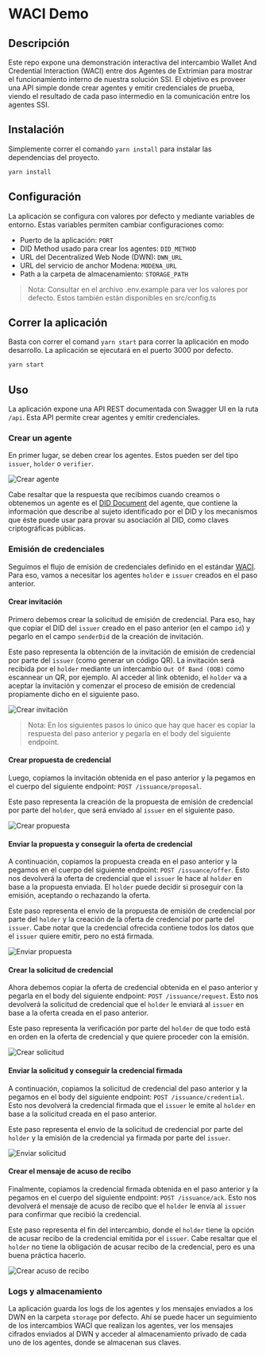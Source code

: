 # WACI Demo

## Descripción
Este repo expone una demonstración interactiva del intercambio Wallet And Credential Interaction (WACI) entre dos Agentes de Extrimian para mostrar el funcionamiento interno de nuestra solución SSI. El objetivo es proveer una API simple donde crear agentes y emitir credenciales de prueba, viendo el resultado de cada paso intermedio en la comunicación entre los agentes SSI.
## Instalación
Simplemente correr el comando `yarn install` para instalar las dependencias del proyecto.

```bash
yarn install
```
## Configuración
La aplicación se configura con valores por defecto y mediante variables de entorno. Estas variables permiten cambiar configuraciones como:
- Puerto de la aplicación: `PORT`
- DID Method usado para crear los agentes: `DID_METHOD`
- URL del Decentralized Web Node (DWN): `DWN_URL`
- URL del servicio de anchor Modena: `MODENA_URL`
- Path a la carpeta de almacenamiento: `STORAGE_PATH`

> Nota: Consultar en el archivo .env.example para ver los valores por defecto. Estos también están disponibles en src/config.ts

## Correr la aplicación
Basta con correr el comand `yarn start` para correr la aplicación en modo desarrollo. La aplicación se ejecutará en el puerto 3000 por defecto. 

```bash
yarn start
```
## Uso
La aplicación expone una API REST documentada con Swagger UI en la ruta `/api`. Esta API permite crear agentes y emitir credenciales.

### Crear un agente
En primer lugar, se deben crear los agentes. Estos pueden ser del tipo `issuer`, `holder` o `verifier`.

![Crear agente](./resources/create-agents.png)

Cabe resaltar que la respuesta que recibimos cuando creamos o obtenemos un agente es el [DID Document](https://www.w3.org/TR/did-core/#did-resolution) del agente, que contiene la información que describe al sujeto identificado por el DID y los mecanismos que éste puede usar para provar su asociación al DID, como claves criptográficas públicas.

### Emisión de credenciales
Seguimos el flujo de emisión de credenciales definido en el estándar [WACI](https://identity.foundation/waci-didcomm/#issuance-2). Para eso, vamos a necesitar los agentes `holder` e `issuer` creados en el paso anterior.

#### **Crear invitación**
Primero debemos crear la solicitud de emisión de credencial. Para eso, hay que copiar el DID del `issuer` creado en el paso anterior (en el campo `id`) y pegarlo en el campo `senderDid` de la creación de invitación.

Este paso representa la obtención de la invitación de emisión de credencial por parte del `issuer` (como generar un código QR). La invitación será recibida por el `holder` mediante un intercambio `Out Of Band (OOB)` como escannear un QR, por ejemplo. Al acceder al link obtenido, el `holder` va a aceptar la invitación y comenzar el proceso de emisión de credencial propiamente dicho en el siguiente paso.

![Crear invitación](https://streamable.com/82h8zi)

> Nota: En los siguientes pasos lo único que hay que hacer es copiar la respuesta del paso anterior y pegarla en el body del siguiente endpoint.

#### **Crear propuesta de credencial**
Luego, copiamos la invitación obtenida en el paso anterior y la pegamos en el cuerpo del siguiente endpoint: `POST /issuance/proposal`. 

Este paso representa la creación de la propuesta de emisión de credencial por parte del `holder`, que será enviado al `issuer` en el siguiente paso. 

![Crear propuesta](./resources/issuance-proposal.png) 

#### **Enviar la propuesta y conseguir la oferta de credencial**
A continuación, copiamos la propuesta creada en el paso anterior y la pegamos en el cuerpo del siguiente endpoint: `POST /issuance/offer`. Esto nos devolverá la oferta de credencial que el `issuer` le hace al `holder` en base a la propuesta enviada. El `holder` puede decidir si proseguir con la emisión, aceptando o rechazando la oferta.

Este paso representa el envío de la propuesta de emisión de credencial por parte del `holder` y la creación de la oferta de credencial por parte del `issuer`. Cabe notar que la credencial ofrecida contiene todos los datos que el `issuer` quiere emitir, pero no está firmada.

![Enviar propuesta](./resources/issuance-offer.png)

#### **Crear la solicitud de credencial**
Ahora debemos copiar la oferta de credencial obtenida en el paso anterior y pegarla en el body del siguiente endpoint: `POST /issuance/request`. Esto nos devolverá la solicitud de credencial que el `holder` le enviará al `issuer` en base a la oferta creada en el paso anterior. 

Este paso representa la verificación por parte del `holder` de que todo está en orden en la oferta de credencial y que quiere proceder con la emisión.

![Crear solicitud](./resources/issuance-request.png)

#### **Enviar la solicitud y conseguir la credencial firmada**
A continuación, copiamos la solicitud de credencial del paso anterior y la pegamos en el body del siguiente endpoint: `POST /issuance/credential`. Esto nos devolverá la credencial firmada que el `issuer` le emite al `holder` en base a la solicitud creada en el paso anterior.

Este paso representa el envío de la solicitud de credencial por parte del `holder` y la emisión de la credencial ya firmada por parte del `issuer`.

![Enviar solicitud](./resources/issuance-credential.png)

#### **Crear el mensaje de acuso de recibo**
Finalmente, copiamos la credencial firmada obtenida en el paso anterior y la pegamos en el cuerpo del siguiente endpoint: `POST /issuance/ack`. Esto nos devolverá el mensaje de acuso de recibo que el `holder` le envía al `issuer` para confirmar que recibió la credencial. 

Este paso representa el fin del intercambio, donde el `holder` tiene la opción de acusar recibo de la credencial emitida por el `issuer`. Cabe resaltar que el `holder` no tiene la obligación de acusar recibo de la credencial, pero es una buena práctica hacerlo.

![Crear acuso de recibo](./resources/issuance-ack.png)

### Logs y almacenamiento
La aplicación guarda los logs de los agentes y los mensajes enviados a los DWN en la carpeta `storage` por defecto. Ahí se puede hacer un seguimiento de los intercambios WACI que realizan los agentes, ver los mensajes cifrados enviados al DWN y acceder al almacenamiento privado de cada uno de los agentes, donde se almacenan sus claves.


